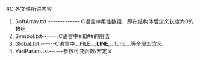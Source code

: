 #C 各文件所讲内容

1. SoftArray.txt    -------------   C语言中柔性数组，即在结构体后定义长度为0的数组
2. Symbol.txt-------C语言中#和##的用法
3. Global.txt ------C语言中__FILE__,__LINE__,__func__等全局宏含义
4. VariParam.txt------参数可变函数/宏定义
